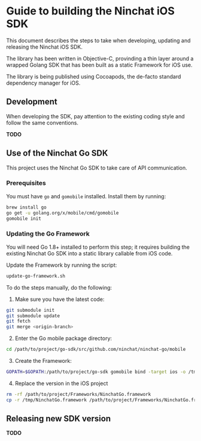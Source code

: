 # Guide to building the Ninchat iOS SDK

This document describes the steps to take when developing, updating and releasing the Ninchat iOS SDK.

The library has been written in Objective-C, provinding a thin layer around a wrapped Golang SDK that has been built as a static Framework for iOS use.

The library is being published using Cocoapods, the de-facto standard dependency manager for iOS.

## Development

When developing the SDK, pay attention to the existing coding style and follow the same conventions.

**TODO**

## Use of the Ninchat Go SDK

This project uses the Ninchat Go SDK to take care of API communication.

### Prerequisites

You must have `go` and `gomobile` installed. Install them by running:

```sh
brew install go
go get -u golang.org/x/mobile/cmd/gomobile
gomobile init
```

### Updating the Go Framework

You will need Go 1.8+ installed to perform this step; it requires building the existing Ninchat Go SDK into a static library callable from iOS code.

Update the Framework by running the script:

```sh
update-go-framework.sh
```

To do the steps manually, do the following:

1. Make sure you have the latest code:
```sh
git submodule init
git submodule update
git fetch
git merge <origin-branch>
```
2. Enter the Go mobile package directory:
```sh
cd /path/to/project/go-sdk/src/github.com/ninchat/ninchat-go/mobile
```
3. Create the Framework:
```sh
GOPATH=$GOPATH:/path/to/project/go-sdk gomobile bind -target ios -o /tmp/NinchatGo.framework
```
4. Replace the version in the iOS project
```sh
rm -rf /path/to/project/Frameworks/NinchatGo.framework
cp -r /tmp/NinchatGo.framework /path/to/project/Frameworks/NinchatGo.framework
```

## Releasing new SDK version

**TODO**




